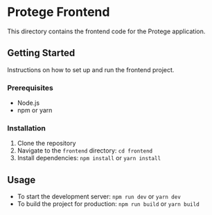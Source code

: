 # Protege Frontend

This directory contains the frontend code for the Protege application.

## Getting Started

Instructions on how to set up and run the frontend project.

### Prerequisites

- Node.js
- npm or yarn

### Installation

1. Clone the repository
2. Navigate to the `frontend` directory: `cd frontend`
3. Install dependencies: `npm install` or `yarn install`

## Usage

- To start the development server: `npm run dev` or `yarn dev`
- To build the project for production: `npm run build` or `yarn build`
